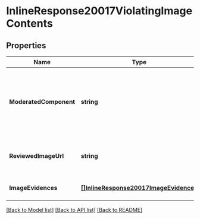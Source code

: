 # InlineResponse20017ViolatingImageContents

## Properties
Name | Type | Description | Notes
------------ | ------------- | ------------- | -------------
**ModeratedComponent** | **string** | The ad component that includes the image that violates the specified policy. | [optional] [default to null]
**ReviewedImageUrl** | **string** | Address of the image reviewed during moderation. | [optional] [default to null]
**ImageEvidences** | [**[]InlineResponse20017ImageEvidences**](inline_response_200_17_imageEvidences.md) |  | [optional] [default to null]

[[Back to Model list]](../README.md#documentation-for-models) [[Back to API list]](../README.md#documentation-for-api-endpoints) [[Back to README]](../README.md)

